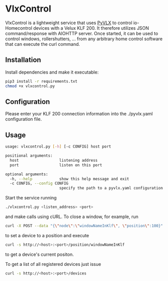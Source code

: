 # VlxControl
VlxControl is a lightweight service that uses [PyVLX](https://github.com/Julius2342/pyvlx) to control io-Homecontrol devices with a Velux KLF 200. It therefore utilizes JSON command/response with AIOHTTP server. Once started, it can be used to control windows, rollershutters, ... from any arbitrary home control software that can execute the curl command.

Installation
------------
Install dependencies and make it executable:

```bash
pip3 install -r requirements.txt
chmod +x vlxcontrol.py
```

Configuration
-------------
Please enter your KLF 200 connection information into the ./pyvlx.yaml configuration file.

Usage
----
```bash
usage: vlxcontrol.py [-h] [-c CONFIG] host port

positional arguments:
  host                  listening address
  port                  listen on this port

optional arguments:
  -h, --help            show this help message and exit
  -c CONFIG, --config CONFIG
                        specify the path to a pyvlx.yaml configuration file
```

Start the service running
```bash
./vlxcontrol.py <listen_address> <port>
```

and make calls using cURL. To close a window, for example, run

```bash
curl -X POST --data "{\"node\":\"windowNameInKlf\", \"position\":100}" --header "Content-Type: application/json" http://<host>:<port>/set
```

to set a device to a position and execute

```bash
curl -s http://<host>:<port>/position/windowNameInKlf
```

to get a device's current positon.

To get a list of all registered devices just issue

```bash
curl -s http://<host>:<port>/devices
```
